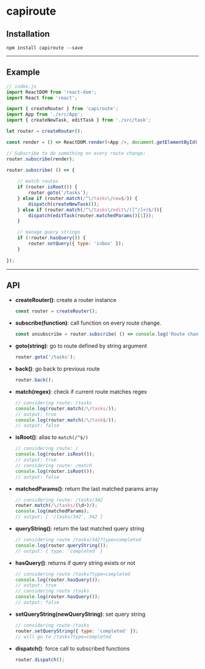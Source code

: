 # capiroute

## Installation

```
npm install capiroute --save
```

---
## Example

```javascript
// index.js
import ReactDOM from 'react-dom';
import React from 'react';

import { createRouter } from 'capiroute';
import App from './src/App';
import { createNewTask, editTask } from './src/task';

let router = createRouter();

const render = () => ReactDOM.render(<App />, document.getElementById('root'));

// Subscribe to do something on every route change: 
router.subscribe(render);

router.subscribe( () => {
    
    // match routes
    if (router.isRoot()) {
        router.goto('/tasks');
    } else if (router.match(/^\/tasks\/new$/)) {
        dispatch(createNewTask());
    } else if (router.match(/^\/tasks\/edit\/([^/]+)$/)){
        dispatch(editTask(router.matchedParams()[1]));
    }

    // manage query strings
    if (!router.hasQuery()) {
        router.setQuery({ type: 'inbox' });
    }
    
});
```

---
## API

* **createRouter()**: create a router instance
    ```javascript
    const router = createRouter(); 
    ```

* **subscribe(function)**: call function on every route change.
    
    ```javascript
    const unsubscribe = router.subscribe( () => console.log('Route changed!') );
    ```
    
* **goto(string)**: go to route defined by string argument
 
    ```javascript
    router.goto('/tasks');
    ```

* **back()**: go back to previous route

    ```javascript
    router.back();
    ```
    
* **match(regex)**: check if current route matches regex
 
    ```javascript
    // considering route: /tasks
    console.log(router.match(/\/tasks/));
    // output: true
    console.log(router.match(/\/task$/));
    // output: false
    ```
        
* **isRoot()**: alias to `match(/^$/)`

    ```javascript
    // considering route: /
    console.log(router.isRoot());
    // output: true
    // considering route: /match
    console.log(router.isRoot());
    // output: false
    ```
    
        
* **matchedParams()**: return the last matched params array
 
    ```javascript
    // considering route: /tasks/342
    router.match(/\/tasks/(\d+)/);
    console.log(matchedParams);
    // output: [ '/tasks/342', 342 ]
    ```

* **queryString()**: return the last matched query string
 
    ```javascript
    // considering route /tasks/342?type=completed
    console.log(router.queryString());
    // output: { type: 'completed' }
    ```

* **hasQuery()**: returns if query string exists or not

    ```javascript
    // considering route /tasks?type=completed
    console.log(router.hasQuery());
    // output: true
    // considering route /tasks
    console.log(router.hasQuery());
    // output: false
    ```
* **setQueryString(newQueryString)**: set query string

    ```javascript
    // considering route /tasks
    router.setQueryString({ type: 'completed' });
    // will go to /tasks?type=completed
    ```
    
* **dispatch()**: force call to subscribed functions
  
    ```javascript
    router.dispatch();
    ```